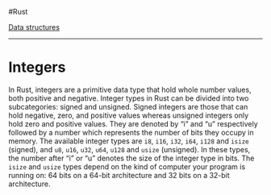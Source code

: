 
#Rust 

[Data structures](Rust.md#[Data%20structures](Data%20structures.md))

---
# Integers

In Rust, integers are a primitive data type that hold whole number values, both positive and negative. Integer types in Rust can be divided into two subcategories: signed and unsigned. Signed integers are those that can hold negative, zero, and positive values whereas unsigned integers only hold zero and positive values. They are denoted by “i” and “u” respectively followed by a number which represents the number of bits they occupy in memory. The available integer types are `i8`, `i16`, `i32`, `i64`, `i128` and `isize` (signed), and `u8`, `u16`, `u32`, `u64`, `u128` and `usize` (unsigned). In these types, the number after “i” or “u” denotes the size of the integer type in bits. The `isize` and `usize` types depend on the kind of computer your program is running on: 64 bits on a 64-bit architecture and 32 bits on a 32-bit architecture.

